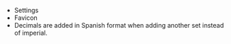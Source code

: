 - Settings
- Favicon
- Decimals are added in Spanish format when adding another set instead of imperial.
